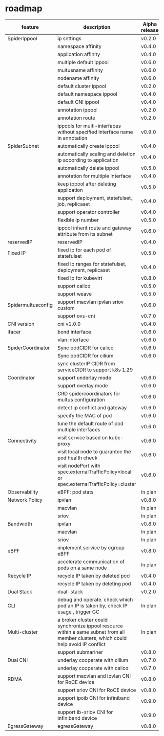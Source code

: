 # roadmap

| feature            | description                                                                                                                            | Alpha release | Beta release | GA release |
|--------------------|----------------------------------------------------------------------------------------------------------------------------------------|---------------|--------------|------------|
| SpiderIppool       | ip settings                                                                                                                            | v0.2.0        | v0.4.0       | v0.6.0     |
|                    | namespace affinity                                                                                                                     | v0.4.0        | v0.6.0       |            |
|                    | application affinity                                                                                                                   | v0.4.0        | v0.6.0       |            |
|                    | multiple default ippool                                                                                                                | v0.6.0        |              |            |
|                    | multusname affinity                                                                                                                    | v0.6.0        |              |            |
|                    | nodename affinity                                                                                                                      | v0.6.0        | v0.6.0       |
|                    | default cluster ippool                                                                                                                 | v0.2.0        | v0.4.0       | v0.6.0     |
|                    | default namespace ippool                                                                                                               | v0.4.0        | v0.5.0       |            |
|                    | default CNI ippool                                                                                                                     | v0.4.0        | v0.4.0       |            |
|                    | annotation ippool                                                                                                                      | v0.2.0        | v0.5.0       |            |
|                    | annotation route                                                                                                                       | v0.2.0        | v0.5.0       |            |
|                    | ippools for multi-interfaces without specified interface name  in annotation                                                           | v0.9.0        |              |            |
| SpiderSubnet       | automatically create ippool                                                                                                            | v0.4.0        |              |            |
|                    | automatically scaling and deletion ip according to application                                                                         | v0.4.0        |              |            |
|                    | automatically delete ippool                                                                                                            | v0.5.0        |              |            |
|                    | annotation for multiple interface                                                                                                      | v0.4.0        |              |            |
|                    | keep ippool after deleting application                                                                                                 | v0.5.0        |              |            |
|                    | support deployment, statefulset, job, replicaset                                                                                       | v0.4.0        |              |            |
|                    | support operator controller                                                                                                            | v0.4.0        |              |            |
|                    | flexible ip number                                                                                                                     | v0.5.0        |              |            |
|                    | ippool inherit route and gateway attribute from its subnet                                                                             | v0.6.0        |              |            |
| reservedIP         | reservedIP                                                                                                                             | v0.4.0        | v0.6.0       |            |
| Fixed IP           | fixed ip for each pod of statefulset                                                                                                   | v0.5.0        |              |            |
|                    | fixed ip ranges for statefulset, deployment, replicaset                                                                                | v0.4.0        | v0.6.0       |            |
|                    | fixed ip for kubevirt                                                                                                                  | v0.8.0        |              |            |
|                    | support calico                                                                                                                         | v0.5.0        | v0.6.0       |            |
|                    | support weave                                                                                                                          | v0.5.0        | v0.6.0       |            |
| Spidermultusconfig | support macvlan ipvlan sriov custom                                                                                                    | v0.6.0        | v0.7.0       |            |        
|                    | support ovs-cni                                                                                                                        | v0.7.0        |              |            |
| CNI version        | cni v1.0.0                                                                                                                             | v0.4.0        | v0.5.0       |            |
| ifacer             | bond interface                                                                                                                         | v0.6.0        | v0.8.0       |            |
|                    | vlan interface                                                                                                                         | v0.6.0        | v0.8.0       |            |
| SpiderCoordinator  | Sync podCIDR for calico | v0.6.0 | v0.8.0
|                    | Sync podCIDR for cilium | v0.6.0 | v0.8.0
|                    | sync clusterIP CIDR from serviceCIDR to support k8s 1.29 | | v0.10.0 |
| Coordinator        | support underlay mode                                                                                                                  | v0.6.0        | v0.7.0       |            |
|                    | support overlay mode                                                                                                                   | v0.6.0        | v0.8.0       |            |
|                    | CRD spidercoordinators for multus configuration                                                                                        | v0.6.0        | v0.8.0       |            |
|                    | detect ip conflict and gateway                                                                                                         | v0.6.0        | v0.6.0       |            |
|                    | specify the MAC of pod                                                                                                                 | v0.6.0        | v0.8.0       |           |
|                    | tune the default route of pod multiple interfaces                                                                                      | v0.6.0        | v0.8.0       |            |
| Connectivity       | visit service based on kube-proxy                                                                                                      | v0.6.0        | v0.7.0       |            |
|                    | visit local node to guarantee the pod health check                                                                                     | v0.6.0        | v0.7.0       |            |
|                    | visit nodePort with spec.externalTrafficPolicy=local or spec.externalTrafficPolicy=cluster                                             | v0.6.0        |              |            |
| Observability      | eBPF: pod stats                                                                                                                        | In plan       |              |            |
| Network Policy     | ipvlan                                                                                                                                 | v0.8.0        |              |            |
|                    | macvlan                                                                                                                                | In plan       |              |            |
|                    | sriov                                                                                                                                  | In plan       |              |            |
| Bandwidth          | ipvlan                                                                                                                                 | v0.8.0        |              |            |
|                    | macvlan                                                                                                                                | In plan       |              |            |
|                    | sriov                                                                                                                                  | In plan       |              |            |
| eBPF               | implement service by cgroup eBPF                                                                                                       | v0.8.0        |              |            |
|                    | accelerate communication of pods on a same node                                                                                        | In plan       |              |            |
| Recycle IP         | recycle IP taken by deleted pod                                                                                                        | v0.4.0        | v0.6.0       |            |
|                    | recycle IP taken by deleting pod                                                                                                       | v0.4.0        | v0.6.0       |            |
| Dual Stack         | dual-stack                                                                                                                             | v0.2.0        | v0.4.0       |            |
| CLI                | debug and operate. check which pod an IP is taken by, check IP usage , trigger GC                                                      | In plan       |              |            |
| Multi-cluster      | a broker cluster could synchronize ippool resource within a same subnet from all member clusters, which could help avoid IP conflict   | In plan       |              |            |
|                    | support submariner                                                                                                                     | v0.8.0        |              |            |
| Dual CNI           | underlay cooperate with cilium                                                                                                         | v0.7.0        |              |            |
|                    | underlay cooperate with calico                                                                                                         | v0.7.0        |              |            |
| RDMA               | support macvlan and ipvlan CNI for RoCE device                                                                                         | v0.8.0        |              |            |
|                    | support sriov CNI for RoCE device                                                                                                      | v0.8.0        |              |            |
|                    | support ipoib CNI for infiniband device                                                                                                | v0.9.0        |              |            |
|                    | support ib-sriov CNI for infiniband device                                                                                             | v0.9.0        |              |            |
| EgressGateway      | egressGateway                                                                                                                          | v0.8.0        |              |            |

